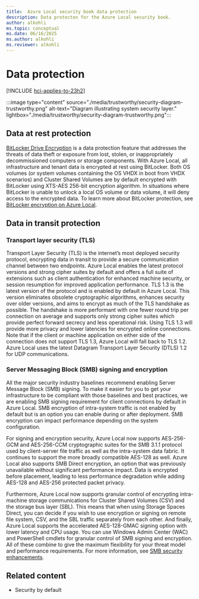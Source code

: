 ```yaml
---
title:  Azure Local security book data protection
description: Data protecton for the Azure Local security book.
author: alkohli
ms.topic: conceptual
ms.date: 06/16/2025
ms.author: alkohli
ms.reviewer: alkohli
---
```


# Data protection

[!INCLUDE [hci-applies-to-23h2](../includes/hci-applies-to-23h2.md)]

:::image type="content" source="./media/trustworthy/security-diagram-trustworthy.png" alt-text="Diagram illustrating system security layer." lightbox="./media/trustworthy/security-diagram-trustworthy.png":::

## Data at rest protection

[BitLocker Drive Encryption](/windows/security/operating-system-security/data-protection/bitlocker/) is a data protection feature that addresses the threats of data theft or exposure from lost, stolen, or inappropriately decommissioned computers or storage components. With Azure Local, all infrastructure and tenant data is encrypted at rest using BitLocker. Both OS volumes (or system volumes containing the OS VHDX in boot from VHDX scenarios) and Cluster Shared Volumes are by default encrypted with BitLocker using XTS-AES 256-bit encryption algorithm. In situations where BitLocker is unable to unlock a local OS volume or data volume, it will deny access to the encrypted data. To learn more about BitLocker protection, see [BitLocker encryption on Azure Local](../manage/manage-bitlocker.md).

## Data in transit protection

### Transport layer security (TLS)

Transport Layer Security (TLS) is the internet’s most deployed security protocol, encrypting data in transit to provide a secure communication channel between two endpoints. Azure Local enables the latest protocol versions and strong cipher suites by default and offers a full suite of extensions such as client authentication for enhanced machine security, or session resumption for improved application performance. TLS 1.3 is the latest version of the protocol and is enabled by default in Azure Local. This version eliminates obsolete cryptographic algorithms, enhances security over older versions, and aims to encrypt as much of the TLS handshake as possible. The handshake is more performant with one fewer round trip per connection on average and supports only strong cipher suites which provide perfect forward secrecy and less operational risk. Using TLS 1.3 will provide more privacy and lower latencies for encrypted online connections. Note that if the client or machine application on either side of the connection does not support TLS 1.3, Azure Local will fall back to TLS 1.2. Azure Local uses the latest Datagram Transport Layer Security (DTLS) 1.2 for UDP communications.

### Server Messaging Block (SMB) signing and encryption

All the major security industry baselines recommend enabling Server Message Block (SMB) signing. To make it easier for you to get your infrastructure to be compliant with those baselines and best practices, we are enabling SMB signing requirement for client connections by default in Azure Local. SMB encryption of intra-system traffic is not enabled by default but is an option you can enable during or after deployment. SMB encryption can impact performance depending on the system configuration.

For signing and encryption security, Azure Local now supports AES-256-GCM and AES-256-CCM cryptographic suites for the SMB 3.1.1 protocol used by client-server file traffic as well as the intra-system data fabric. It continues to support the more broadly compatible AES-128 as well. Azure Local also supports SMB Direct encryption, an option that was previously unavailable without significant performance impact. Data is encrypted before placement, leading to less performance degradation while adding AES-128 and AES-256 protected packet privacy.

Furthermore, Azure Local now supports granular control of encrypting intra-machine storage communications for Cluster Shared Volumes (CSV) and the storage bus layer (SBL). This means that when using Storage Spaces Direct, you can decide if you wish to use encryption or signing on remote file system, CSV, and the SBL traffic separately from each other. And finally, Azure Local supports the accelerated AES-128-GMAC signing option with lower latency and CPU usage. You can use Windows Admin Center (WAC) and PowerShell cmdlets for granular control of SMB signing and encryption. All of these combine to give the maximum flexibility for your threat model and performance requirements. For more information, see [SMB security enhancements](/windows-server/storage/file-server/smb-security).

## Related content

- Security by default